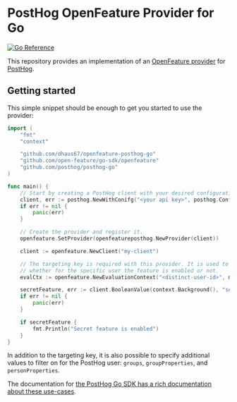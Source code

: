 # PostHog OpenFeature Provider for Go
[![Go Reference](https://pkg.go.dev/badge/github.com/dhaus67/openfeature-posthog-go.svg)](https://pkg.go.dev/github.com/dhaus67/openfeature-posthog-go)


This repository provides an implementation of an [OpenFeature provider](https://openfeature.dev/docs/reference/concepts/provider) for [PostHog](https://posthog.com/).

## Getting started

This simple snippet should be enough to get you started to use the provider:
```go
import (
	"fmt"
	"context"

	"github.com/dhaus67/openfeature-posthog-go"
	"github.com/open-feature/go-sdk/openfeature"
	"github.com/posthog/posthog-go"
)

func main() {
	// Start by creating a PostHog client with your desired configuration.
	client, err := posthog.NewWithConifg("<your api key>", posthog.Config{})
	if err != nil {
		panic(err)
	}

	// Create the provider and register it.
	openfeature.SetProvider(openfeatureposthog.NewProvider(client))

	client := openfeature.NewClient("my-client")

	// The targeting key is required with this provider. It is used to evaluate with PostHog
	// whether for the specific user the feature is enabled or not.
	evalCtx := openfeature.NewEvaluationContext("<distinct-user-id>", map[string]interface{}{})

	secretFeature, err := client.BooleanValue(context.Background(), "secret", false, evalCtx)
	if err != nil {
		panic(err)
	}

	if secretFeature {
		fmt.Println("Secret feature is enabled")
	}
}
```

In addition to the targeting key, it is also possible to specify additional values to filter on
for the PostHog user: `groups`, `groupProperties`, and `personProperties`.

The documentation for [the PostHog Go SDK has a rich documentation about these use-cases](https://posthog.com/docs/libraries/go#advanced-overriding-server-properties).
